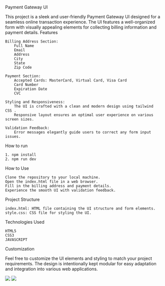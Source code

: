 Payment Gateway UI

This project is a sleek and user-friendly Payment Gateway UI designed for a seamless online transaction experience. The UI features a well-organized form with visually appealing elements for collecting billing information and payment details.
Features

    Billing Address Section:
        Full Name
        Email
        Address
        City
        State
        Zip Code

    Payment Section:
        Accepted Cards: MasterCard, Virtual Card, Visa Card
        Card Number
        Expiration Date
        CVC

    Styling and Responsiveness:
        The UI is crafted with a clean and modern design using tailwind CSS .
        Responsive layout ensures an optimal user experience on various screen sizes.

    Validation Feedback:
        Error messages elegantly guide users to correct any form input issues.

How to run
    
    1. npm install
    2. npm run dev


How to Use

    Clone the repository to your local machine.
    Open the index.html file in a web browser.
    Fill in the billing address and payment details.
    Experience the smooth UI with validation feedback.

Project Structure

    index.html: HTML file containing the UI structure and form elements.
    style.css: CSS file for styling the UI.

Technologies Used

    HTML5
    CSS3
    JAVASCRIPT

Customization

Feel free to customize the UI elements and styling to match your project requirements. The design is intentionally kept modular for easy adaptation and integration into various web applications.


<img src="https://media.discordapp.net/attachments/1115163012937039994/1188104368206135326/image.png?ex=65994f6b&is=6586da6b&hm=39e8051dd752e327a8acb933327b7d7e1cbf399bb30f580878645c7b8fd092c3&=&format=webp&quality=lossless&width=1373&height=676" />
<img src="https://media.discordapp.net/attachments/1115163012937039994/1188104174764834826/image.png?ex=65994f3d&is=6586da3d&hm=7e120b51c5679d0cc921872f075fdde07306083504a99505abb50c5d97cfd8c0&=&format=webp&quality=lossless" />